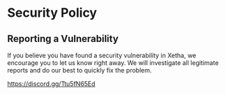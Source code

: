 # Security Policy

## Reporting a Vulnerability

If you believe you have found a security vulnerability in Xetha, we encourage you to let us know right away. We will investigate all legitimate reports and do our best to quickly fix the problem.

https://discord.gg/Ttu5fN65Ed